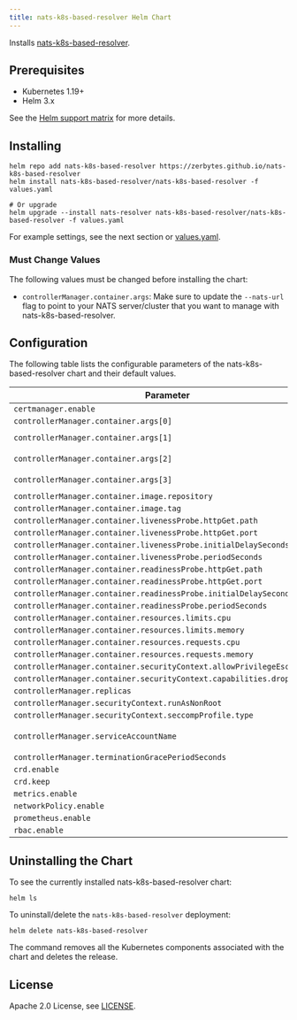 ```yaml
---
title: nats-k8s-based-resolver Helm Chart
---
```

<!---
Document is generated by `make helm-docs`. DO NOT EDIT.
Edit the corresponding *.gotmpl.md file instead
-->

Installs [nats-k8s-based-resolver](https://github.com/zerbytes/nats-k8s-based-resolver).

## Prerequisites

* Kubernetes 1.19+
* Helm 3.x

See the [Helm support matrix](https://helm.sh/docs/topics/version_skew/) for more details.

## Installing

```console
helm repo add nats-k8s-based-resolver https://zerbytes.github.io/nats-k8s-based-resolver
helm install nats-k8s-based-resolver/nats-k8s-based-resolver -f values.yaml

# Or upgrade
helm upgrade --install nats-resolver nats-k8s-based-resolver/nats-k8s-based-resolver -f values.yaml
```

For example settings, see the next section or [values.yaml](/dist/chart/values.yaml).

### Must Change Values

The following values must be changed before installing the chart:

- `controllerManager.container.args`: Make sure to update the `--nats-url` flag to point to your NATS server/cluster that you want to manage with nats-k8s-based-resolver.

## Configuration

The following table lists the configurable parameters of the nats-k8s-based-resolver chart and their default values.

| Parameter | Description | Default |
|-----------|-------------|---------|
| `certmanager.enable` |  | `false` |
| `controllerManager.container.args[0]` |  | `"--leader-elect"` |
| `controllerManager.container.args[1]` |  | `"--metrics-bind-address=:8443"` |
| `controllerManager.container.args[2]` |  | `"--health-probe-bind-address=:8081"` |
| `controllerManager.container.args[3]` |  | `"--nats-url=nats://nats:4222"` |
| `controllerManager.container.image.repository` |  | `"controller"` |
| `controllerManager.container.image.tag` |  | `"latest"` |
| `controllerManager.container.livenessProbe.httpGet.path` |  | `"/healthz"` |
| `controllerManager.container.livenessProbe.httpGet.port` |  | `8081` |
| `controllerManager.container.livenessProbe.initialDelaySeconds` |  | `15` |
| `controllerManager.container.livenessProbe.periodSeconds` |  | `20` |
| `controllerManager.container.readinessProbe.httpGet.path` |  | `"/readyz"` |
| `controllerManager.container.readinessProbe.httpGet.port` |  | `8081` |
| `controllerManager.container.readinessProbe.initialDelaySeconds` |  | `5` |
| `controllerManager.container.readinessProbe.periodSeconds` |  | `10` |
| `controllerManager.container.resources.limits.cpu` |  | `"500m"` |
| `controllerManager.container.resources.limits.memory` |  | `"128Mi"` |
| `controllerManager.container.resources.requests.cpu` |  | `"10m"` |
| `controllerManager.container.resources.requests.memory` |  | `"64Mi"` |
| `controllerManager.container.securityContext.allowPrivilegeEscalation` |  | `false` |
| `controllerManager.container.securityContext.capabilities.drop[0]` |  | `"ALL"` |
| `controllerManager.replicas` |  | `1` |
| `controllerManager.securityContext.runAsNonRoot` |  | `true` |
| `controllerManager.securityContext.seccompProfile.type` |  | `"RuntimeDefault"` |
| `controllerManager.serviceAccountName` |  | `"nats-k8s-based-resolver-controller-manager"` |
| `controllerManager.terminationGracePeriodSeconds` |  | `10` |
| `crd.enable` |  | `true` |
| `crd.keep` |  | `true` |
| `metrics.enable` |  | `true` |
| `networkPolicy.enable` |  | `false` |
| `prometheus.enable` |  | `false` |
| `rbac.enable` |  | `true` |

## Uninstalling the Chart

To see the currently installed nats-k8s-based-resolver chart:

```console
helm ls
```

To uninstall/delete the `nats-k8s-based-resolver` deployment:

```console
helm delete nats-k8s-based-resolver
```

The command removes all the Kubernetes components associated with the chart and deletes the release.

## License

Apache 2.0 License, see [LICENSE](/LICENSE).
